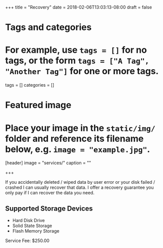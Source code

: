 +++
title = "Recovery"
date = 2018-02-06T13:03:13-08:00
draft = false

# Tags and categories
# For example, use `tags = []` for no tags, or the form `tags = ["A Tag", "Another Tag"]` for one or more tags.
tags = []
categories = []

# Featured image
# Place your image in the `static/img/` folder and reference its filename below, e.g. `image = "example.jpg"`.
[header]
image = "services/"
caption = ""

+++

If you accidentally deleted / wiped data by user error or your disk failed / crashed I can usually recover that data. I offer a recovery guarantee you only pay if I can recover the data you need. 

## Supported Storage Devices

- Hard Disk Drive
- Solid State Storage
- Flash Memory Storage

Service Fee: $250.00